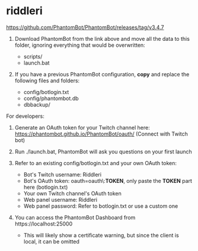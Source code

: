 # riddleri

https://github.com/PhantomBot/PhantomBot/releases/tag/v3.4.7

1. Download PhantomBot from the link above and move all the data to this folder,
   ignoring everything that would be overwritten:

    - scripts/
    - launch.bat

1. If you have a previous PhantomBot configuration,
   **copy** and replace the following files and folders:

    - config/botlogin.txt
    - config/phantombot.db
    - dbbackup/

For developers:

1. Generate an OAuth token for your Twitch channel here:
   https://phantombot.github.io/PhantomBot/oauth/ (Connect with Twitch bot)

1. Run ./launch.bat, PhantomBot will ask you questions on your first launch

1. Refer to an existing config/botlogin.txt and your own OAuth token:

    - Bot's Twitch username: Riddleri
    - Bot's OAuth token: oauth=oauth\\:**TOKEN**, only paste the **TOKEN** part here (botlogin.txt)
    - Your own Twitch channel's OAuth token
    - Web panel username: Riddleri
    - Web panel password: Refer to botlogin.txt or use a custom one

1. You can access the PhantomBot Dashboard from https://localhost:25000

    - This will likely show a certificate warning, but since the client is local, it can be omitted
